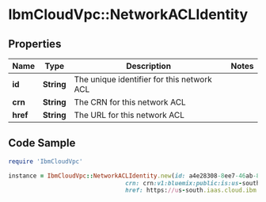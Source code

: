 # IbmCloudVpc::NetworkACLIdentity

## Properties

Name | Type | Description | Notes
------------ | ------------- | ------------- | -------------
**id** | **String** | The unique identifier for this network ACL | 
**crn** | **String** | The CRN for this network ACL | 
**href** | **String** | The URL for this network ACL | 

## Code Sample

```ruby
require 'IbmCloudVpc'

instance = IbmCloudVpc::NetworkACLIdentity.new(id: a4e28308-8ee7-46ab-8108-9f881f22bdbf,
                                 crn: crn:v1:bluemix:public:is:us-south:a/123456::network-acl:a4e28308-8ee7-46ab-8108-9f881f22bdbf,
                                 href: https://us-south.iaas.cloud.ibm.com/v1/network_acls/a4e28308-8ee7-46ab-8108-9f881f22bdbf)
```


